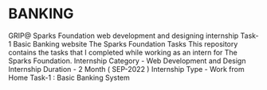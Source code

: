 # BANKING                                         
GRIP@ Sparks Foundation web development and designing internship Task-1 Basic Banking website The Sparks Foundation Tasks This repository contains the tasks that I completed while working as an intern for The Sparks Foundation.  Internship Category - Web Development and Design Internship Duration - 2 Month ( SEP-2022 ) Internship Type - Work from Home  Task-1 : Basic Banking System
